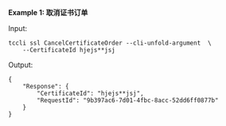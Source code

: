 **Example 1: 取消证书订单**



Input: 

```
tccli ssl CancelCertificateOrder --cli-unfold-argument  \
    --CertificateId hjejs**jsj
```

Output: 
```
{
    "Response": {
        "CertificateId": "hjejs**jsj",
        "RequestId": "9b397ac6-7d01-4fbc-8acc-52dd6ff0877b"
    }
}
```

